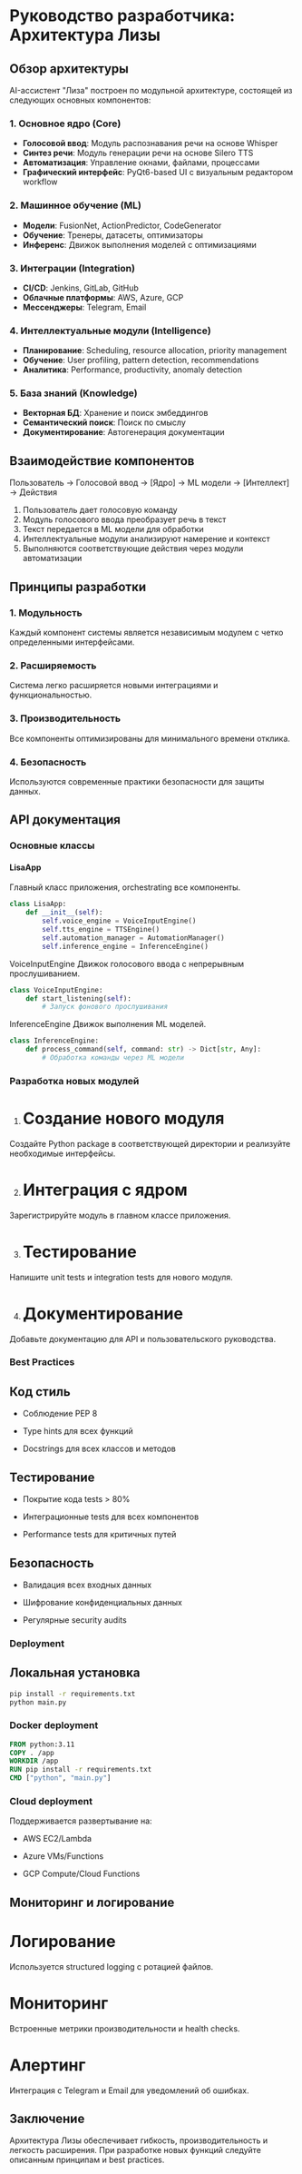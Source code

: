 # Руководство разработчика: Архитектура Лизы

## Обзор архитектуры

AI-ассистент "Лиза" построен по модульной архитектуре, состоящей из следующих основных компонентов:

### 1. Основное ядро (Core)
- **Голосовой ввод**: Модуль распознавания речи на основе Whisper
- **Синтез речи**: Модуль генерации речи на основе Silero TTS
- **Автоматизация**: Управление окнами, файлами, процессами
- **Графический интерфейс**: PyQt6-based UI с визуальным редактором workflow

### 2. Машинное обучение (ML)
- **Модели**: FusionNet, ActionPredictor, CodeGenerator
- **Обучение**: Тренеры, датасеты, оптимизаторы
- **Инференс**: Движок выполнения моделей с оптимизациями

### 3. Интеграции (Integration)
- **CI/CD**: Jenkins, GitLab, GitHub
- **Облачные платформы**: AWS, Azure, GCP
- **Мессенджеры**: Telegram, Email

### 4. Интеллектуальные модули (Intelligence)
- **Планирование**: Scheduling, resource allocation, priority management
- **Обучение**: User profiling, pattern detection, recommendations
- **Аналитика**: Performance, productivity, anomaly detection

### 5. База знаний (Knowledge)
- **Векторная БД**: Хранение и поиск эмбеддингов
- **Семантический поиск**: Поиск по смыслу
- **Документирование**: Автогенерация документации

## Взаимодействие компонентов
Пользователь -> Голосовой ввод -> [Ядро] -> ML модели -> [Интеллект] -> Действия

1. Пользователь дает голосовую команду
2. Модуль голосового ввода преобразует речь в текст
3. Текст передается в ML модели для обработки
4. Интеллектуальные модули анализируют намерение и контекст
5. Выполняются соответствующие действия через модули автоматизации

## Принципы разработки

### 1. Модульность
Каждый компонент системы является независимым модулем с четко определенными интерфейсами.

### 2. Расширяемость
Система легко расширяется новыми интеграциями и функциональностью.

### 3. Производительность
Все компоненты оптимизированы для минимального времени отклика.

### 4. Безопасность
Используются современные практики безопасности для защиты данных.

## API документация

### Основные классы

#### LisaApp
Главный класс приложения, orchestrating все компоненты.

```python
class LisaApp:
    def __init__(self):
        self.voice_engine = VoiceInputEngine()
        self.tts_engine = TTSEngine()
        self.automation_manager = AutomationManager()
        self.inference_engine = InferenceEngine()
```
VoiceInputEngine
Движок голосового ввода с непрерывным прослушиванием.

```python
class VoiceInputEngine:
    def start_listening(self):
        # Запуск фонового прослушивания
```
InferenceEngine
Движок выполнения ML моделей.

```python
class InferenceEngine:
    def process_command(self, command: str) -> Dict[str, Any]:
        # Обработка команды через ML модели
```
### Разработка новых модулей
1. # Создание нового модуля
Создайте Python package в соответствующей директории и реализуйте необходимые интерфейсы.

2. # Интеграция с ядром
Зарегистрируйте модуль в главном классе приложения.

3. # Тестирование
Напишите unit tests и integration tests для нового модуля.

4. # Документирование
Добавьте документацию для API и пользовательского руководства.

### Best Practices
## Код стиль
* Соблюдение PEP 8

* Type hints для всех функций

* Docstrings для всех классов и методов

## Тестирование
* Покрытие кода tests > 80%

* Интеграционные tests для всех компонентов

* Performance tests для критичных путей

## Безопасность
* Валидация всех входных данных

* Шифрование конфиденциальных данных

* Регулярные security audits

### Deployment
## Локальная установка
```bash
pip install -r requirements.txt
python main.py
```
### Docker deployment
```dockerfile
FROM python:3.11
COPY . /app
WORKDIR /app
RUN pip install -r requirements.txt
CMD ["python", "main.py"]
```
### Cloud deployment
Поддерживается развертывание на:

* AWS EC2/Lambda

* Azure VMs/Functions

* GCP Compute/Cloud Functions

## Мониторинг и логирование
# Логирование
Используется structured logging с ротацией файлов.

# Мониторинг
Встроенные метрики производительности и health checks.

# Алертинг
Интеграция с Telegram и Email для уведомлений об ошибках.

##  Заключение
Архитектура Лизы обеспечивает гибкость, производительность и легкость расширения. При разработке новых функций следуйте описанным принципам и best practices.